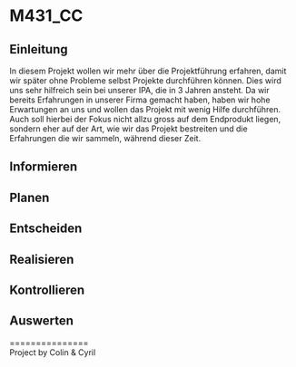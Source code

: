 # M431_CC
## Einleitung
In diesem Projekt wollen wir mehr über die Projektführung erfahren, damit wir später ohne Probleme selbst Projekte durchführen können. Dies wird uns sehr hilfreich sein bei unserer IPA, die in 3 Jahren ansteht. Da wir bereits Erfahrungen in unserer Firma gemacht haben, haben wir hohe Erwartungen an uns und wollen das Projekt mit wenig Hilfe durchführen.<br>
Auch soll hierbei der Fokus nicht allzu gross auf dem Endprodukt liegen, sondern eher auf der Art, wie wir das Projekt bestreiten und die Erfahrungen die wir sammeln, während dieser Zeit.<br>
## Informieren
## Planen
## Entscheiden
## Realisieren
## Kontrollieren
## Auswerten
===============<br>
Project by Colin & Cyril 